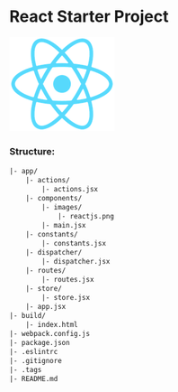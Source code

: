 # React Starter Project

![react-png](./app/components/images/reactjs.png)

### Structure:

    |- app/
        |- actions/
            |- actions.jsx
        |- components/
            |- images/
                |- reactjs.png
            |- main.jsx
        |- constants/
            |- constants.jsx
        |- dispatcher/
            |- dispatcher.jsx
        |- routes/
            |- routes.jsx
        |- store/
            |- store.jsx
        |- app.jsx
    |- build/
        |- index.html
    |- webpack.config.js
    |- package.json
    |- .eslintrc
    |- .gitignore
    |- .tags
    |- README.md

